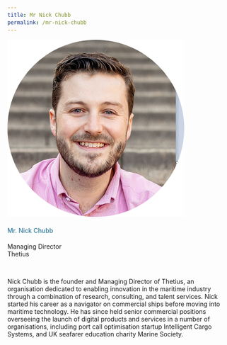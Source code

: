 ```yaml
---
title: Mr Nick Chubb
permalink: /mr-nick-chubb
---
```

<div class="row">
            <div class="col is-3">
              <img src="images/speakers/Nick-Chubb.png">
            </div>
            <div class="col is-9 speaker-details">
              <h4>Mr. Nick Chubb</h4>
<p>Managing Director<br>
Thetius</p><br>
<p>Nick Chubb is the founder and Managing Director of Thetius, an organisation dedicated to enabling innovation in the maritime industry through a combination of research, consulting, and talent services. Nick started his career as a navigator on commercial ships before moving into maritime technology. He has since held senior commercial positions overseeing the launch of digital products and services in a number of organisations, including port call optimisation startup Intelligent Cargo Systems, and UK seafarer education charity Marine Society.
</p>
            </div>
          </div> 
					
<style type="text/css"> 
    .is-left{
      text-align: left;
    }
    h4{
      font-weight: 500; 
      color: #337B9A !important;
    }
     .speaker-details p { text-align: justified; }
  </style>